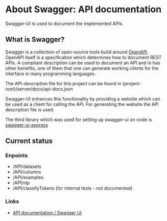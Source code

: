 # About Swagger: API documentation
Swagger-UI is used to document the implemented APIs. 

## What is Swagger?
Swagger is a collection of open-source tools build around [OpenAPI](https://github.com/OAI/OpenAPI-Specification/blob/master/versions/3.0.0.md). 
OpenAPI itself is a specification which determines how to document REST APIs.
A compliant description can be used to document an API and in has other benefits, one of them that one can generate working clients
for the interface in many programming languages.

The API-description file for this project can be found in {project-root}/server/docs/api-docs.json

Swagger-UI enhances this functionality by
providing a website which can be used as a client for calling
 the API. For generating the website the API description file is used.

The third library which was used for setting up swagger-ui on node is [swagger-ui-express](https://www.npmjs.com/package/swagger-ui-express) 

## Current status
### Enpoints
- /API/datasets         
- /API/columns          
- /API/examples 
- /API/nlp
- /API/classifyTokens   (for internal tests - not documented)


### Links
- [API documentation / Swagger UI](https://js2018-group1.azurewebsites.net/API/documentation)
    